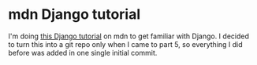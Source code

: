 # mdn Django tutorial

I'm doing [this Django tutorial](https://developer.mozilla.org/en-US/docs/Learn/Server-side/Django/Tutorial_local_library_website) on mdn to get familiar with Django. 
I decided to turn this into a git repo only when I came to part 5, so everything I did before was added in one single initial commit. 
